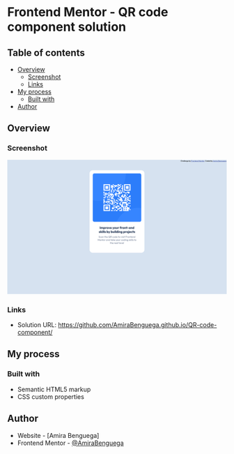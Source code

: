 # Frontend Mentor - QR code component solution

## Table of contents

- [Overview](#overview)
  - [Screenshot](#screenshot)
  - [Links](#links)
- [My process](#my-process)
  - [Built with](#built-with)
- [Author](#author)

## Overview

### Screenshot

![Screenshot 01](./screenshot/Frontend_Mentor_QR_code_component_screenshot.png)

### Links

- Solution URL: https://github.com/AmiraBenguega.github.io/QR-code-component/

## My process

### Built with

- Semantic HTML5 markup
- CSS custom properties

## Author

- Website - [Amira Benguega]
- Frontend Mentor - [@AmiraBenguega](https://www.frontendmentor.io/profile/AmiraBenguega)
